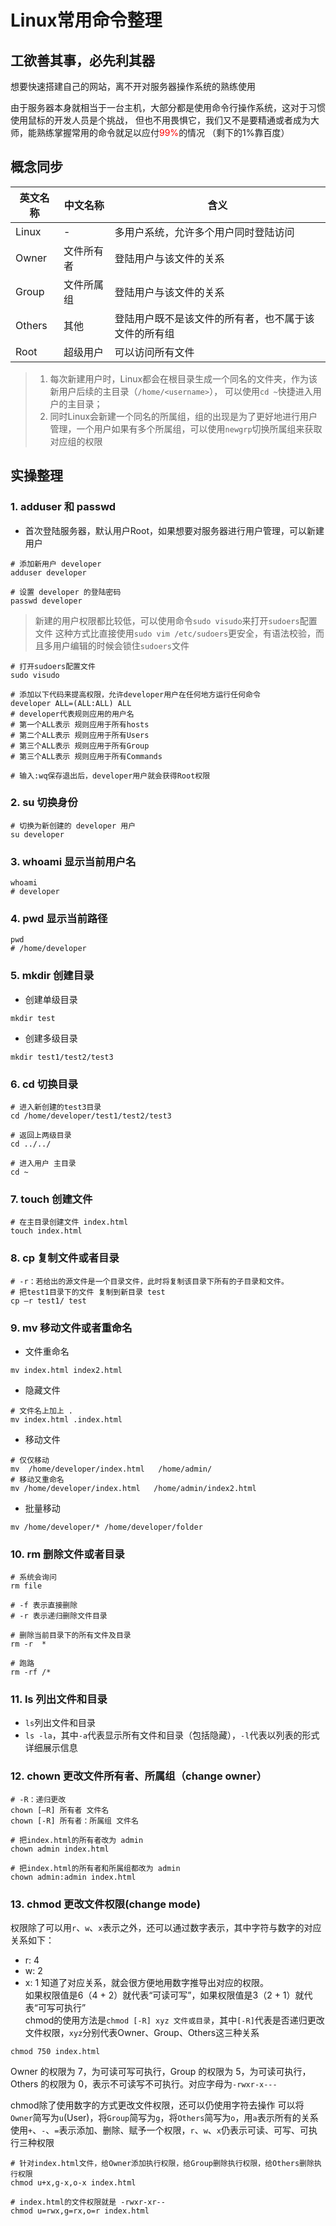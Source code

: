 # Linux常用命令整理

## 工欲善其事，必先利其器
想要快速搭建自己的网站，离不开对服务器操作系统的熟练使用  

由于服务器本身就相当于一台主机，大部分都是使用命令行操作系统，这对于习惯使用鼠标的开发人员是个挑战，
但也不用畏惧它，我们又不是要精通或者成为大师，能熟练掌握常用的命令就足以应付<font color=red>99%</font>的情况
（剩下的1%靠百度）

## 概念同步
| 英文名称 | 中文名称 | 含义 |
| ---- | ---- | ---- |
| Linux | - | 多用户系统，允许多个用户同时登陆访问 |  
| Owner | 文件所有者 | 登陆用户与该文件的关系 |
| Group | 文件所属组 | 登陆用户与该文件的关系 |
| Others | 其他 | 登陆用户既不是该文件的所有者，也不属于该文件的所有组 |
| Root | 超级用户 | 可以访问所有文件 |

> 1. 每次新建用户时，Linux都会在根目录生成一个同名的文件夹，作为该新用户后续的主目录（`/home/<username>`），
可以使用`cd ~`快捷进入用户的主目录；
> 2. 同时Linux会新建一个同名的所属组，组的出现是为了更好地进行用户管理，一个用户如果有多个所属组，可以使用`newgrp`切换所属组来获取对应组的权限

## 实操整理

### 1. adduser 和 passwd
* 首次登陆服务器，默认用户Root，如果想要对服务器进行用户管理，可以新建用户
``` shell
# 添加新用户 developer
adduser developer

# 设置 developer 的登陆密码
passwd developer
```
> 新建的用户权限都比较低，可以使用命令`sudo visudo`来打开`sudoers`配置文件
> 这种方式比直接使用`sudo vim /etc/sudoers`更安全，有语法校验，而且多用户编辑的时候会锁住`sudoers`文件
``` shell
# 打开sudoers配置文件
sudo visudo

# 添加以下代码来提高权限，允许developer用户在任何地方运行任何命令
developer ALL=(ALL:ALL) ALL
# developer代表规则应用的用户名
# 第一个ALL表示 规则应用于所有hosts
# 第二个ALL表示 规则应用于所有Users
# 第三个ALL表示 规则应用于所有Group
# 第三个ALL表示 规则应用于所有Commands

# 输入:wq保存退出后，developer用户就会获得Root权限
```

### 2. su 切换身份
```shell
# 切换为新创建的 developer 用户
su developer
```

### 3. whoami 显示当前用户名
```shell
whoami
# developer
```

### 4. pwd 显示当前路径
```shell
pwd
# /home/developer
```

### 5. mkdir 创建目录
* 创建单级目录
```shell
mkdir test
```
* 创建多级目录 
```shell
mkdir test1/test2/test3
```

### 6. cd 切换目录
```shell
# 进入新创建的test3目录
cd /home/developer/test1/test2/test3

# 返回上两级目录
cd ../../

# 进入用户 主目录
cd ~
```

### 7. touch 创建文件
```shell
# 在主目录创建文件 index.html
touch index.html
```

### 8. cp 复制文件或者目录
```shell
# -r：若给出的源文件是一个目录文件，此时将复制该目录下所有的子目录和文件。
# 把test1目录下的文件 复制到新目录 test
cp –r test1/ test
```

### 9. mv 移动文件或者重命名
* 文件重命名
```shell
mv index.html index2.html
```

* 隐藏文件
```shell
# 文件名上加上 .
mv index.html .index.html
```

* 移动文件
```shell
# 仅仅移动
mv  /home/developer/index.html   /home/admin/
# 移动又重命名
mv /home/developer/index.html   /home/admin/index2.html
```

* 批量移动
```shell
mv /home/developer/* /home/developer/folder
```

### 10. rm 删除文件或者目录
```shell
# 系统会询问
rm file

# -f 表示直接删除
# -r 表示递归删除文件目录

# 删除当前目录下的所有文件及目录
rm -r  * 

# 跑路
rm -rf /*
```

### 11. ls 列出文件和目录
* `ls`列出文件和目录
* `ls -la`，其中`-a`代表显示所有文件和目录（包括隐藏），`-l`代表以列表的形式详细展示信息

### 12. chown 更改文件所有者、所属组（change owner）
```shell
# -R：递归更改
chown [–R] 所有者 文件名
chown [-R] 所有者：所属组 文件名

# 把index.html的所有者改为 admin
chown admin index.html

# 把index.html的所有者和所属组都改为 admin
chown admin:admin index.html
```

### 13. chmod 更改文件权限(change mode)
权限除了可以用`r`、`w`、`x`表示之外，还可以通过数字表示，其中字符与数字的对应关系如下：
* r: 4
* w: 2
* x: 1
知道了对应关系，就会很方便地用数字推导出对应的权限。  
如果权限值是6（4 + 2）就代表“可读可写”，如果权限值是3（2 + 1）就代表“可写可执行”  
chmod的使用方法是`chmod [-R] xyz 文件或目录`，其中`[-R]`代表是否递归更改文件权限，`xyz`分别代表Owner、Group、Others这三种关系
```shell
chmod 750 index.html
```
Owner 的权限为 7，为可读可写可执行，Group 的权限为 5，为可读可执行，Others 的权限为 0，表示不可读写不可执行。对应字母为`-rwxr-x---`

chmod除了使用数字的方式更改文件权限，还可以仍使用字符去操作
可以将`Owner`简写为`u`(User)，将`Group`简写为`g`，将`Others`简写为`o`，用`a`表示所有的关系  
使用`+`、`-`、`=`表示添加、删除、赋予一个权限，`r`、`w`、`x`仍表示可读、可写、可执行三种权限
```shell
# 针对index.html文件，给Owner添加执行权限，给Group删除执行权限，给Others删除执行权限
chmod u+x,g-x,o-x index.html

# index.html的文件权限就是 -rwxr-xr--
chmod u=rwx,g=rx,o=r index.html
```